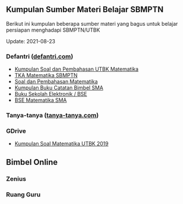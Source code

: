 ## Kumpulan Sumber Materi Belajar SBMPTN

Berikut ini kumpulan beberapa sumber materi yang bagus untuk belajar persiapan menghadapi SBMPTN/UTBK

Update: 2021-08-23

### Defantri ([defantri.com](https://www.defantri.com))

* [Kumpulan Soal dan Pembahasan UTBK Matematika](https://www.defantri.com/2019/10/kumpulan-soal-dan-pembahasan-utbk-matematika.html)
* [TKA Matematika SBMPTN](https://www.defantri.com/2019/06/soal-dan-pembahasan-utbk-matematika.html)
* [Soal dan Pembahasan Matematika](https://www.defantri.com/p/soal-dan-pembahasan-matematika.html)
* [Kumpulan Buku Catatan Bimbel SMA](https://www.defantri.com/2020/03/buku-catatan-bimbingan-belajar-sma.html)
* [Buku Sekolah Elektronik / BSE](https://www.defantri.com/p/kumpulan-bse.html)
* [BSE Matematika SMA](https://www.defantri.com/2014/07/bse-matematika-sma-smk.html)

### Tanya-tanya ([tanya-tanya.com](https://tanya-tanya.com))

### GDrive

* [Kumpulan Soal Matematika UTBK 2019](https://drive.google.com/file/d/1inCCUtP7-Fz8bJPqXjFhravQI9aCz4hL/view)

## Bimbel Online

### Zenius

### Ruang Guru



